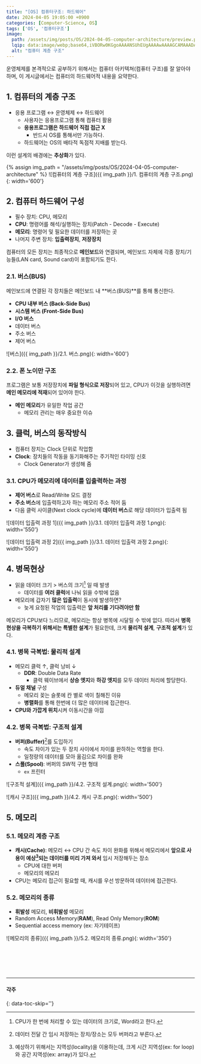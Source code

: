 ```yaml
---
title: "[OS] 컴퓨터구조: 하드웨어"
date: 2024-04-05 19:05:00 +0900
categories: [Computer-Science, OS]
tags: ['OS', '컴퓨터구조']
image:
  path: /assets/img/posts/OS/2024-04-05-computer-architecture/preview.png
  lqip: data:image/webp;base64,iVBORw0KGgoAAAANSUhEUgAAAAwAAAAGCAMAAADAMI+zAAAAAXNSR0IB2cksfwAAAAlwSFlzAAALEwAACxMBAJqcGAAAAG9QTFRF/////v7+9Pb48vT36evu5uns/f3+2OPwzdztydfoxtXm0t/u+/z9+fn57u7v5eTl7e/w7vDy4OLl3+Hk6uzv4+nt4ODi8vLz9fX19/f35ubm5uXm6+rq3dzd29vc8vLy6+7v4ODh/f39/Pz8+/v72F0M2QAAADNJREFUeJxjZEACjEAEAv8YmH+BOWwgDjPjFwZGXkYkIAnEv0FyjG85GZUYQTr/g/T/BwD4GQhYBOU8kgAAAABJRU5ErkJggg==
  alt: "컴퓨터 계층 구조"
---
```




운영체제를 본격적으로 공부하기 위해서는 컴퓨터 아키텍쳐(컴퓨터 구조)를 잘 알아야 하며, 이 게시글에서는 컴퓨터의 하드웨어적 내용을 요약한다.

## 1. 컴퓨터의 계층 구조

- 응용 프로그램 ↔ 운영체제 ↔ 하드웨어
  - 사용자는 응용프로그램 통해 컴퓨터 활용
  - **응용프로그램은 하드웨어 직접 접근 X**
    - 반드시 OS를 통해서만 가능하다.
  - 하드웨어는 OS의 배타적 독점적 지배를 받는다.

이런 설계의 배경에는 **추상화**가 있다.

{% assign img_path = "/assets/img/posts/OS/2024-04-05-computer-architecture" %}
![컴퓨터의 계층 구조]({{ img_path }}/1. 컴퓨터의 계층 구조.png){: width='600'}



## 2. 컴퓨터 하드웨어 구성

- 필수 장치: CPU, 메모리
- **CPU**: 명령어를 해석/실행하는 장치(Patch - Decode - Execute)
- **메모리**: 명령어 및 필요한 데이터를 저장하는 곳
- 나머지 주변 장치: **입출력장치**, **저장장치**

컴퓨터의 모든 장치는 최종적으로 **메인보드**와 연결되며, 메인보드 자체에 각종 장치/기능들(LAN card, Sound card)이 포함되기도 한다.

### 2.1. 버스(BUS)

메인보드에 연결된 각 장치들은 메인보드 내 **버스(BUS)**를 통해 통신한다.

- **CPU 내부 버스 (Back-Side Bus)**
- **시스템 버스 (Front-Side Bus)**
- **I/O 버스**
- 데이터 버스
- 주소 버스
- 제어 버스

![버스]({{ img_path }}/2.1. 버스.png){: width='600'}

### 2.2. 폰 노이만 구조

프로그램은 보통 저장장치에 **파일 형식으로 저장**되어 있고, CPU가 이것을 실행하려면 **메인 메모리에 적재**되어 있어야 한다.

- **메인 메모리**가 유일한 작업 공간
  -  메모리 관리는 매우 중요한 이슈



## 3. 클럭, 버스의 동작방식

- 컴퓨터 장치는 Clock 단위로 작업함
- **Clock**: 장치들의 작동을 동기화해주는 주기적인 타이밍 신호
  - Clock Generator가 생성해 줌

### 3.1. CPU가 메모리에 데이터를 입출력하는 과정

- **제어 버스**로 Read/Write 모드 결정
- **주소 버스**에 입출력하고자 하는 메모리 주소 적어 둠
- 다음 클럭 사이클(Next clock cycle)에 **데이터 버스**로 해당 데이터가 입출력 됨

![데이터 입출력 과정 1]({{ img_path }}/3.1. 데이터 입출력 과정 1.png){: width='550'}

![데이터 입출력 과정 2]({{ img_path }}/3.1. 데이터 입출력 과정 2.png){: width='550'}



## 4. 병목현상

- 읽을 데이터 크기 > 버스의 크기[^bus_size] 일 때 발생
  - 데이터를 **여러 클럭**에 나눠 읽을 수밖에 없음
- 메모리에 갑자기 **많은 입출력**이 동시에 발생하면?
  - 늦게 요청된 작업의 입출력은 **앞 처리를 기다려야만 함**

메모리가 CPU보다 느리므로, 메모리는 항상 병목에 시달릴 수 밖에 없다. 따라서 **병목현상을 극복하기 위해서는 특별한 설계**가 필요한데, 크게 **물리적 설계**, **구조적 설계**가 있다.

[^bus_size]: CPU가 한 번에 처리할 수 있는 데이터의 크기로, Word라고 한다.

### 4.1. 병목 극복법: 물리적 설계

- 메모리 클럭 ↑, 클럭 낭비 ↓
  - **DDR**: Double Data Rate
    - 클럭 웨이브에서 **상승 엣지**와 **하강 엣지**를 모두 데이터 처리에 할당한다.
- **듀얼 채널** 구성
  - 메모리 꽂는 슬롯에 칸 별로 색이 칠해진 이유
  - **병렬화**를 통해 한번에 더 많은 데이터에 접근한다.
- **CPU와 가깝게 위치**시켜 이동시간을 아낌

### 4.2. 병목 극복법: 구조적 설계

- **버퍼(Buffer)**[^buffer]를 도입하기
  - 속도 차이가 있는 두 장치 사이에서 차이를 완하하는 역할을 한다.
  - 일정량의 데이터를 모아 옮김으로 차이를 완화
- **스풀(Spool)**: 버퍼의 SW적 구현 형태
  - `ex` 프린터

[^buffer]: 데이터 전달 간 임시 저장하는 장치/장소는 모두 버퍼라고 부른다.

![구조적 설계]({{ img_path }}/4.2. 구조적 설계.png){: width='500'}

![캐시 구조]({{ img_path }}/4.2. 캐시 구조.png){: width='500'}



## 5. 메모리
### 5.1. 메모리 계층 구조

- **캐시(Cache)**: 메모리 ↔ CPU 간 속도 차이 완화를 위해서 메모리에서 **앞으로 사용이 예상[^predict]되는 데이터를 미리 가져 와서** 임시 저장해두는 장소
  - CPU에 대한 버퍼
  - 메모리의 메모리
- CPU는 메모리 접근이 필요할 때, 캐시를 우선 방문하여 데이터에 접근한다.

[^predict]: 예상하기 위해서는 지역성(locality)을 이용하는데, 크게 시간 지역성(ex: for loop)와 공간 지역성(ex: array)가 있다.

### 5.2. 메모리의 종류

- **휘발성** 메모리, **비휘발성** 메모리
- Random Access Memory(**RAM**), Read Only Memory(**ROM**)
- Sequential access memory (ex: 자기테이프)

![메모리의 종류]({{ img_path }}/5.2. 메모리의 종류.png){: width='350'}



<br><br><br><br>

---
<!-- omit from toc -->
#### 각주
{: data-toc-skip=''}